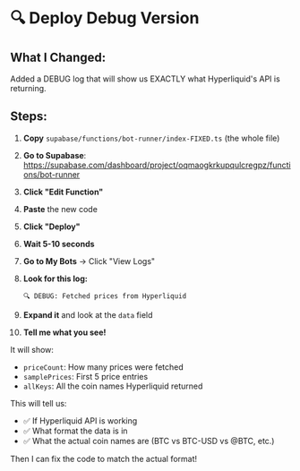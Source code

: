 # 🔍 Deploy Debug Version

## What I Changed:

Added a DEBUG log that will show us EXACTLY what Hyperliquid's API is returning.

## Steps:

1. **Copy** `supabase/functions/bot-runner/index-FIXED.ts` (the whole file)

2. **Go to Supabase**:
   https://supabase.com/dashboard/project/oqmaogkrkupqulcregpz/functions/bot-runner

3. **Click "Edit Function"**

4. **Paste** the new code

5. **Click "Deploy"**

6. **Wait 5-10 seconds**

7. **Go to My Bots** → Click "View Logs"

8. **Look for this log:**
   ```
   🔍 DEBUG: Fetched prices from Hyperliquid
   ```

9. **Expand it** and look at the `data` field

10. **Tell me what you see!**

It will show:
- `priceCount`: How many prices were fetched
- `samplePrices`: First 5 price entries
- `allKeys`: All the coin names Hyperliquid returned

This will tell us:
- ✅ If Hyperliquid API is working
- ✅ What format the data is in
- ✅ What the actual coin names are (BTC vs BTC-USD vs @BTC, etc.)

Then I can fix the code to match the actual format!

